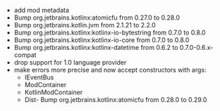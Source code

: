 - add mod metadata
- Bump org.jetbrains.kotlinx:atomicfu from 0.27.0 to 0.28.0
- Bump org.jetbrains.kotlin.jvm from 2.1.21 to 2.2.0
- Bump org.jetbrains.kotlinx:kotlinx-io-bytestring from 0.7.0 to 0.8.0
- Bump org.jetbrains.kotlinx:kotlinx-io-core from 0.7.0 to 0.8.0
- Bump org.jetbrains.kotlinx:kotlinx-datetime from 0.6.2 to 0.7.0-0.6.x-compat
- drop support for 1.0 language provider
- make errors more precise and now accept constructors with args:
  - IEventBus
  - ModContainer
  - KotlinModContainer
  - Dist- Bump org.jetbrains.kotlinx:atomicfu from 0.28.0 to 0.29.0
